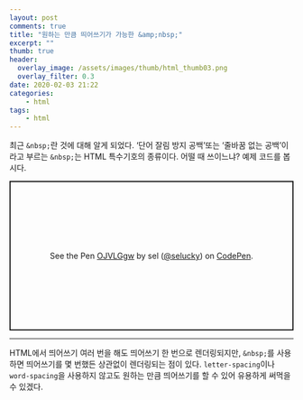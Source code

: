 ```yaml
---
layout: post
comments: true
title: "원하는 만큼 띄어쓰기가 가능한 &amp;nbsp;"
excerpt: ""
thumb: true
header:
  overlay_image: /assets/images/thumb/html_thumb03.png
  overlay_filter: 0.3
date: 2020-02-03 21:22
categories:
    - html
tags:
    - html
---
```

최근 <code>&amp;nbsp;</code>란 것에 대해 알게 되었다. &lsquo;단어 잘림 방지 공백&rsquo;또는 &lsquo;줄바꿈 없는 공백&rsquo;이라고 부르는 <code>&amp;nbsp;</code>는 HTML 특수기호의 종류이다. 어떨 때 쓰이느냐? 예제 코드를 봅시다.

<p class="codepen" data-height="265" data-theme-id="default" data-default-tab="html,result" data-user="selucky" data-slug-hash="OJVLGgw" style="height: 265px; box-sizing: border-box; display: flex; align-items: center; justify-content: center; border: 2px solid; margin: 1em 0; padding: 1em;" data-pen-title="OJVLGgw">
  <span>See the Pen <a href="https://codepen.io/selucky/pen/OJVLGgw">
  OJVLGgw</a> by sel (<a href="https://codepen.io/selucky">@selucky</a>)
  on <a href="https://codepen.io">CodePen</a>.</span>
</p>
<script async src="https://static.codepen.io/assets/embed/ei.js"></script>

<hr>

HTML에서 띄어쓰기 여러 번을 해도 띄어쓰기 한 번으로 렌더링되지만, <code>&amp;nbsp;</code>를 사용하면 띄어쓰기를 몇 번했든 상관없이 렌더링되는 점이 있다. <code>letter-spacing</code>이나 <code>word-spacing</code>을 사용하지 않고도 원하는 만큼 띄어쓰기를 할 수 있어 유용하게 써먹을 수 있겠다.